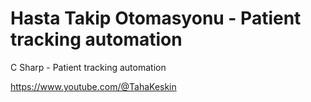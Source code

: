 # Hasta Takip Otomasyonu - Patient tracking automation
 
 C Sharp - Patient tracking automation

https://www.youtube.com/@TahaKeskin
